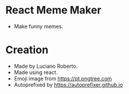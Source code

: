 # React Meme Maker

- Make funny memes.

# Creation

- Made by Luciano Roberto.
- Made using react.
- Emoji image from https://pt.pngtree.com
- Autoprefixed by https://autoprefixer.github.io
